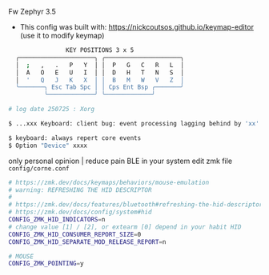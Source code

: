 Fw Zephyr 3.5
- This config was built with: https://nickcoutsos.github.io/keymap-editor (use it to modify keymap)

```sh
                KEY POSITIONS 3 x 5
  ╭─────────────────────╮ ╭─────────────────────╮
  │  ;   ,   .   P   Y  │ │  P   G   C   R   L  │
  │  A   O   E   U   I  │ │  D   H   T   N   S  │
  │  '   Q   J   K   X  │ │  B   M   W   V   Z  │
  ╰───────╮ Esc Tab Spc │ │ Cps Ent Bsp ╭───────╯
          ╰─────────────╯ ╰─────────────╯ 
```

```bash
# log date 250725 : Xorg

$ ...xxx Keyboard: client bug: event processing lagging behind by 'xx' ms, your system is too slow

$ keyboard: always repert core events
$ Option "Device" xxxx
```

only personal opinion | reduce pain BLE in your system
edit zmk file ``config/corne.conf``

```bash
# https://zmk.dev/docs/keymaps/behaviors/mouse-emulation
# warning: REFRESHING THE HID DESCRIPTOR
#
# https://zmk.dev/docs/features/bluetooth#refreshing-the-hid-descriptor
# https://zmk.dev/docs/config/system#hid
CONFIG_ZMK_HID_INDICATORS=n
# change value [1] / [2], or extearm [0] depend in your habit HID
CONFIG_ZMK_HID_CONSUMER_REPORT_SIZE=0
CONFIG_ZMK_HID_SEPARATE_MOD_RELEASE_REPORT=n

# MOUSE
CONFIG_ZMK_POINTING=y
```
